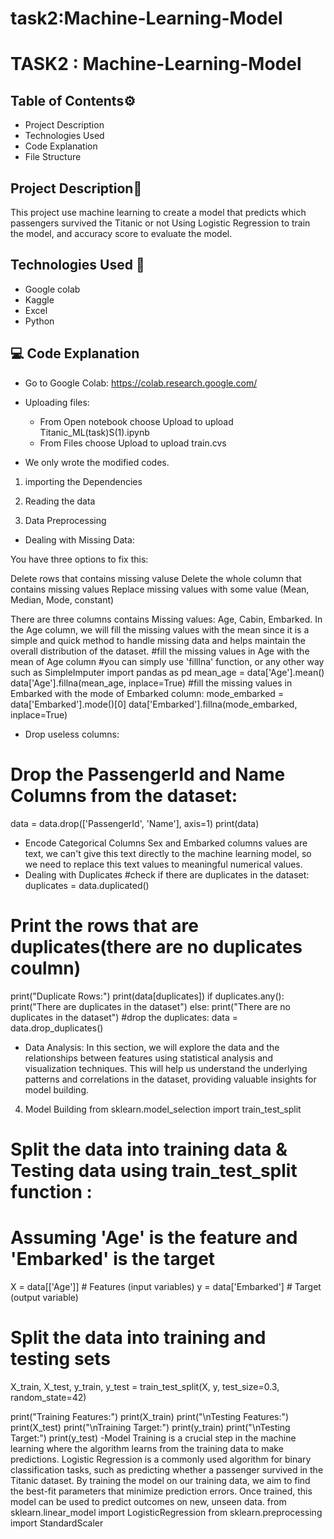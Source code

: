 # task2:Machine-Learning-Model

# TASK2 : Machine-Learning-Model

## Table of Contents⚙️
- Project Description
- Technologies Used
- Code Explanation
- File Structure

## Project Description📝

This project use machine learning to create a model that predicts which passengers survived the Titanic or not Using Logistic Regression to train the model, and accuracy score to evaluate the model.

## Technologies Used 🔧

- Google colab
- Kaggle
- Excel
- Python

## 💻 Code Explanation

- Go to Google Colab:
    https://colab.research.google.com/

- Uploading files:
    - From Open notebook choose Upload to upload Titanic_ML(task)S(1).ipynb
    - From Files choose Upload to upload train.cvs

- We only wrote the modified codes.

1. importing the Dependencies
2. Reading the data

3. Data Preprocessing
- Dealing with Missing Data:

You have three options to fix this:

Delete rows that contains missing valuse
Delete the whole column that contains missing values
Replace missing values with some value (Mean, Median, Mode, constant)

There are three columns contains Missing values: Age, Cabin, Embarked.
In the Age column, we will fill the missing values with the mean since it is a simple and quick method to handle missing data and helps maintain the overall distribution of the dataset.
#fill the missing values in Age with the mean of Age column
#you can simply use 'filllna' function, or any other way such as SimpleImputer
import pandas as pd
mean_age = data['Age'].mean()
data['Age'].fillna(mean_age, inplace=True)
#fill the missing values in Embarked with the mode of Embarked column:
mode_embarked = data['Embarked'].mode()[0]
data['Embarked'].fillna(mode_embarked, inplace=True)
- Drop useless columns:
# Drop the PassengerId and Name Columns from the dataset:
data = data.drop(['PassengerId', 'Name'], axis=1)
print(data)
- Encode Categorical Columns
Sex and Embarked columns values are text, we can't give this text directly to the machine learning model, so we need to replace this text values to meaningful numerical values.
- Dealing with Duplicates
#check if there are duplicates in the dataset:
duplicates = data.duplicated()

# Print the rows that are duplicates(there are no duplicates coulmn)
print("Duplicate Rows:")
print(data[duplicates])
if duplicates.any():
    print("There are duplicates in the dataset")
else:
    print("There are no duplicates in the dataset")
#drop the duplicates:
data = data.drop_duplicates()
- Data Analysis: In this section, we will explore the data and the relationships between features using statistical analysis and visualization techniques. This will help us understand the underlying patterns and correlations in the dataset, providing valuable insights for model building.
4. Model Building
from sklearn.model_selection import train_test_split

# Split the data into training data & Testing data using train_test_split function :
# Assuming 'Age' is the feature and 'Embarked' is the target
X = data[['Age']]  # Features (input variables)
y = data['Embarked']  # Target (output variable)

# Split the data into training and testing sets
X_train, X_test, y_train, y_test = train_test_split(X, y, test_size=0.3, random_state=42)

print("Training Features:")
print(X_train)
print("\nTesting Features:")
print(X_test)
print("\nTraining Target:")
print(y_train)
print("\nTesting Target:")
print(y_test)
-Model Training is a crucial step in the machine learning where the algorithm learns from the training data to make predictions. Logistic Regression is a commonly used algorithm for binary classification tasks, such as predicting whether a passenger survived in the Titanic dataset. By training the model on our training data, we aim to find the best-fit parameters that minimize prediction errors. Once trained, this model can be used to predict outcomes on new, unseen data.
from sklearn.linear_model import LogisticRegression
from sklearn.preprocessing import StandardScaler

